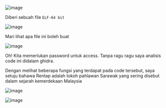![image](https://github.com/6D756E6972/3108CTF/assets/129729880/c98ccf3b-cb02-4981-8bca-5af3cac206e9)

Diberi sebuah file `ELF-64 bit`

![image](https://github.com/6D756E6972/3108CTF/assets/129729880/d6febd7b-44f0-42ad-b68c-1498423375b8)

Mari lihat apa file ini boleh buat

![image](https://github.com/6D756E6972/3108CTF/assets/129729880/9d099a66-a4a3-421b-83a9-8210eeface27)

Oh! Kita memerlukan password untuk access. Tanpa ragu ragu saya analisis code ini didalam ghidra.

Dengan melihat beberapa fungsi yang terdapat pada code tersebut, saya setuju bahawa Rentap adalah tokoh pahlawan Sarawak yang sering disebut dalam sejarah kemerdekaan Malaysia

![image](https://github.com/6D756E6972/3108CTF/assets/129729880/f50adc26-68c1-4f74-bfb2-8eee51a8cd8e)

![image](https://github.com/6D756E6972/3108CTF/assets/129729880/83431cb2-a147-4f0c-9f86-8c3eca12d6a1)
